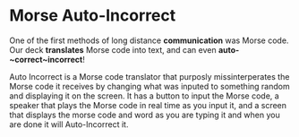 # Morse Auto-Incorrect

One of the first methods of long distance **communication** was Morse code. Our deck **translates** Morse code into text, and can even **auto-~correct~incorrect**!

Auto Incorrect is a Morse code translator that purposly missinterperates the Morse code it receives by changing what was inputed to something random and displaying it on the screen.
It has a button to input the Morse code, a speaker that plays the Morse code in real time as you input it, and a screen that displays the morse code and word as you are typing it and when you are done it will Auto-Incorrect it.
